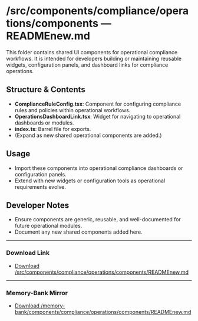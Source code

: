 # /src/components/compliance/operations/components — READMEnew.md

This folder contains shared UI components for operational compliance workflows. It is intended for developers building or maintaining reusable widgets, configuration panels, and dashboard links for compliance operations.

## Structure & Contents
- **ComplianceRuleConfig.tsx**: Component for configuring compliance rules and policies within operational workflows.
- **OperationsDashboardLink.tsx**: Widget for navigating to operational dashboards or modules.
- **index.ts**: Barrel file for exports.
- (Expand as new shared operational components are added.)

## Usage
- Import these components into operational compliance dashboards or configuration panels.
- Extend with new widgets or configuration tools as operational requirements evolve.

## Developer Notes
- Ensure components are generic, reusable, and well-documented for future operational modules.
- Document any new shared components added here.

---

### Download Link
- [Download /src/components/compliance/operations/components/READMEnew.md](sandbox:/Users/neilbatchelor/Cursor/1/src/components/compliance/operations/components/READMEnew.md)

---

### Memory-Bank Mirror
- [Download /memory-bank/components/compliance/operations/components/READMEnew.md](sandbox:/Users/neilbatchelor/Cursor/1/memory-bank/components/compliance/operations/components/READMEnew.md)
